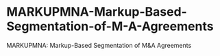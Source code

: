 # MARKUPMNA-Markup-Based-Segmentation-of-M-A-Agreements
MARKUPMNA: Markup-Based Segmentation of M&amp;A Agreements
